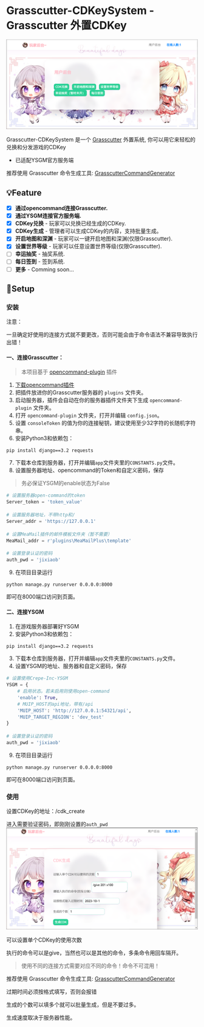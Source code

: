 
# Grasscutter-CDKeySystem - Grasscutter 外置CDKey

![img.png](img.png)

Grasscutter-CDKeySystem 是一个 [Grasscutter](https://github.com/Grasscutters/Grasscutter) 外置系统, 你可以用它来轻松的兑换和分发游戏的CDKey

* 已适配YSGM官方服务端

推荐使用 Grasscutter 命令生成工具:
[GrasscutterCommandGenerator](https://github.com/jie65535/GrasscutterCommandGenerator)

## 💡Feature

- [x] **通过opencommand连接Grasscutter.**
- [x] **通过YSGM连接官方服务端.**
- [x] **CDKey兑换**  - 玩家可以兑换已经生成的CDKey.
- [x] **CDKey生成**  - 管理者可以生成CDKey的内容，支持批量生成。
- [X] **开启地图和深渊**  - 玩家可以一键开启地图和深渊(仅限Grasscutter).
- [X] **设置世界等级**  - 玩家可以任意设置世界等级(仅限Grasscutter).
- [ ] **幸运抽奖**  - 抽奖系统.
- [ ] **每日签到**  - 签到系统.
- [ ] **更多**  - Comming soon...

## 🍗Setup
### 安装
注意：

一旦确定好使用的连接方式就不要更改，否则可能会由于命令语法不兼容导致执行出错！
#### 一、连接Grasscutter：
 >本项目基于 [opencommand-plugin](https://github.com/jie65535/gc-opencommand-plugin) 插件
 
1. [下载opencommand插件](https://github.com/jie65535/gc-opencommand-plugin/releases)
2. 把插件放进你的Grasscutter服务器的 `plugins` 文件夹。
3. 启动服务器，插件会自动在你的服务器插件文件夹下生成 `opencommand-plugin` 文件夹。
4. 打开 `opencommand-plugin` 文件夹，打开并编辑 `config.json`。
5. 设置 `consoleToken` 的值为你的连接秘钥，建议使用至少32字符的长随机字符串。
6. 安装Python3和依赖包：
```shell
pip install django==3.2 requests
```
7. 下载本仓库到服务器，打开并编辑`app`文件夹里的`CONSTANTS.py`文件。
8. 设置服务器地址、opencommand的Token和自定义密码，保存
>务必保证YSGM的enable状态为False
```python
# 设置服务器open-command的token
Server_token = 'token_value'

# 设置服务器地址，不带http和/
Server_addr = 'https://127.0.0.1'

# 设置MeaMail插件的邮件模板文件夹（暂不需要）
MeaMail_addr = r'plugins\MeaMailPlus\template'

# 设置登录认证的密码
auth_pwd = 'jixiaob'
```
9. 在项目目录运行
```shell
python manage.py runserver 0.0.0.0:8000
```
即可在8000端口访问到页面。

#### 二、连接YSGM

1. 在游戏服务器部署好YSGM
2. 安装Python3和依赖包：
```shell
pip install django==3.2 requests
```
3. 下载本仓库到服务器，打开并编辑`app`文件夹里的`CONSTANTS.py`文件。
4. 设置YSGM的地址、服务器和自定义密码，保存
```python
# 设置使用Crepe-Inc-YSGM
YSGM = {
    # 启用状态。若未启用则使用open-command
    'enable': True,
    # MUIP_HOST的api地址，带有/api
    'MUIP_HOST': 'http://127.0.0.1:54321/api',
    'MUIP_TARGET_REGION': 'dev_test'
}

# 设置登录认证的密码
auth_pwd = 'jixiaob'
```
9. 在项目目录运行
```shell
python manage.py runserver 0.0.0.0:8000
```
即可在8000端口访问到页面。

### 使用
设置CDKey的地址：/cdk_create

进入需要验证密码，即刚刚设置的`auth_pwd`
![img_1.png](img_1.png)

可以设置单个CDKey的使用次数

执行的命令可以是give，当然也可以是其他的命令，多条命令用回车隔开。

>使用不同的连接方式需要对应不同的命令！命令不可混用！

推荐使用 Grasscutter 命令生成工具:
[GrasscutterCommandGenerator](https://github.com/jie65535/GrasscutterCommandGenerator)

过期时间必须按格式填写，否则会报错

生成的个数可以填多个就可以批量生成，但是不要过多。

生成速度取决于服务器性能。
